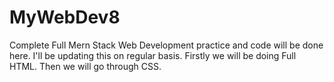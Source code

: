 # MyWebDev8
Complete Full Mern Stack Web Development practice and code will be done here. 
I'll be updating this on regular basis.
Firstly we will be doing Full HTML.
Then we will go through CSS.
